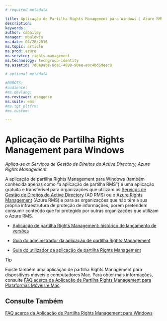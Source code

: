 ```yaml
---
# required metadata

title: Aplicação de Partilha Rights Management para Windows | Azure RMS
description:
keywords:
author: cabailey
manager: mbaldwin
ms.date: 04/28/2016
ms.topic: article
ms.prod: azure
ms.service: rights-management
ms.technology: techgroup-identity
ms.assetid: 7d8a8abe-6de1-4088-90ee-e0c4bd6deec8

# optional metadata

#ROBOTS:
#audience:
#ms.devlang:
ms.reviewer: esaggese
ms.suite: ems
#ms.tgt_pltfrm:
#ms.custom:

---
```


# Aplicação de Partilha Rights Management para Windows

*Aplica-se a: Serviços de Gestão de Direitos do Active Directory, Azure Rights Management*

A aplicação de partilha Rights Management para Windows (também conhecida apenas como “a aplicação de partilha RMS”) é uma aplicação gratuita e transferível para organizações que utilizam os [Serviços de Gestão de Direitos do Active Directory](https://technet.microsoft.com/library/cc772403.aspx) (AD RMS) ou o [Azure Rights Management](../understand-explore/azure-rights-management.md) (Azure RMS) e para as organizações que não têm a sua própria infraestrutura de proteção de informações, porém pretendem consumir conteúdo que foi protegido por outras organizações que utilizam o Azure RMS.

-   [Aplicação de partilha Rights Management: histórico de lançamento de versões](sharing-app-version-release-history.md)

-   [Guia do administrador da aplicação de partilha Rights Management](sharing-app-admin-guide.md)

-   [Guia do utilizador da aplicação de partilha Rights Management](sharing-app-user-guide.md)

> [!TIP]
> Existe também uma aplicação de partilha Rights Management para dispositivos móveis e computadores Mac. Para obter mais informações, consulte [FAQ acerca da Aplicação de Partilha Rights Management para Plataformas Móveis e Mac](http://technet.microsoft.com/dn451248).

## Consulte Também
[FAQ acerca da Aplicação de Partilha Rights Management para Windows](http://technet.microsoft.com/dn467883)



<!--HONumber=Apr16_HO4-->


